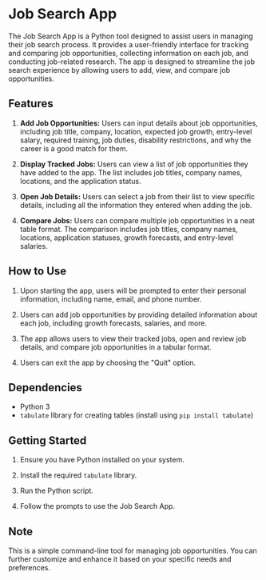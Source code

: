 # Job Search App

The Job Search App is a Python tool designed to assist users in managing their job search process. It provides a user-friendly interface for tracking and comparing job opportunities, collecting information on each job, and conducting job-related research. The app is designed to streamline the job search experience by allowing users to add, view, and compare job opportunities.

## Features

1. **Add Job Opportunities:** Users can input details about job opportunities, including job title, company, location, expected job growth, entry-level salary, required training, job duties, disability restrictions, and why the career is a good match for them.

2. **Display Tracked Jobs:** Users can view a list of job opportunities they have added to the app. The list includes job titles, company names, locations, and the application status.

3. **Open Job Details:** Users can select a job from their list to view specific details, including all the information they entered when adding the job.

4. **Compare Jobs:** Users can compare multiple job opportunities in a neat table format. The comparison includes job titles, company names, locations, application statuses, growth forecasts, and entry-level salaries.

## How to Use

1. Upon starting the app, users will be prompted to enter their personal information, including name, email, and phone number.

2. Users can add job opportunities by providing detailed information about each job, including growth forecasts, salaries, and more.

3. The app allows users to view their tracked jobs, open and review job details, and compare job opportunities in a tabular format.

4. Users can exit the app by choosing the "Quit" option.

## Dependencies

- Python 3
- `tabulate` library for creating tables (install using `pip install tabulate`)

## Getting Started

1. Ensure you have Python installed on your system.

2. Install the required `tabulate` library.

3. Run the Python script.

4. Follow the prompts to use the Job Search App.

## Note

This is a simple command-line tool for managing job opportunities. You can further customize and enhance it based on your specific needs and preferences.

